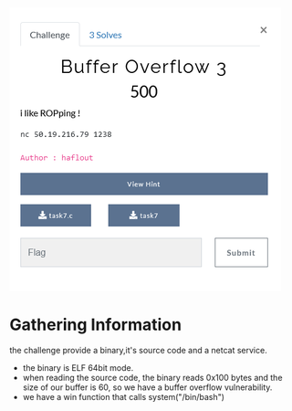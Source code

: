 ![alt text](bof3.png)

# Gathering Information
the challenge provide a binary,it's source code and a netcat service.
- the binary is ELF 64bit mode.
- when reading the source code, the binary reads 0x100 bytes and the size of our buffer is 60, so we have a buffer overflow vulnerability.
- we have a win function that calls system("/bin/bash")
